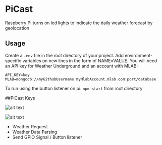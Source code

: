 # PiCast
Raspberry Pi turns on led lights to indicate the daily weather forecast by geolocation

## Usage
Create a `.env` file in the root directory of your project. Add environment-specific variables on new lines in the form of NAME=VALUE. You will need an API key for Weather Underground and an account with MLAB:

`API_KEY=key`
`MLAB=mongodb://myGithubUsername:myMlabAccount.mlab.com:port/database`

 To run using the button listener on pi: `npm start` from root directory

 ##PiCast Keys

 ![alt text](../graphics-README/PI_FORECAST.png?raw=true "PiCast Forecast Key")

 ![alt text](../graphics-README/PI_TEMP.png?raw=true "PiCast Temperature Key")


* Weather Request
* Weather Data Parsing
* Send GPIO Signal / Button listener

